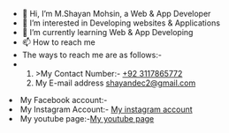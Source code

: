 - 👋 Hi, I’m M.Shayan Mohsin, a Web & App Developer
- 👀 I’m interested in Developing websites & Applications
- 🌱 I’m currently learning Web & App Developing
- 📫 How to reach me
- The ways to reach me are as follows:-
- <ol>
  <li>>My Contact Number:- <a href="tel:+92 3117865772">+92 3117865772</a></li>
  <li>My E-mail address <a href="mailto:shayandec2@gmail.com">shayandec2@gmail.com</a> </li>
<li>  My Facebook account:- <a href="https://www.facebook.com/profile.php?id=61553222710778"></a>
</li>
<li>My Instagram Account:- <a href="https://www.instagram.com/8143shayan/">My instagram account</a></li>
<li>My youtube page:-<a href="https://www.youtube.com/feed/you">My youtube page</a></li>
</ol>

<!---
Shayan-Webdeveloper/Shayan-Webdeveloper is a ✨ special ✨ repository because its `README.md` (this file) appears on your GitHub profile.
You can click the Preview link to take a look at your changes.
--->
